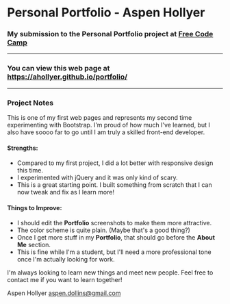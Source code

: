 # Personal Portfolio - Aspen Hollyer
### My submission to the Personal Portfolio project at [Free Code Camp](https://freecodecamp.com)
---
### You can view this web page at https://ahollyer.github.io/portfolio/
---

### Project Notes

This is one of my first web pages and represents my second time experimenting with Bootstrap. I'm proud of how much I've learned, but I also have soooo far to go until I am truly a skilled front-end developer.

#### Strengths:
* Compared to my first project, I did a lot better with responsive design this time.
* I experimented with jQuery and it was only kind of scary.
* This is a great starting point. I built something from scratch that I can now tweak and fix as I learn more!

#### Things to Improve:
* I should edit the **Portfolio** screenshots to make them more attractive.
* The color scheme is quite plain. (Maybe that's a good thing?)
* Once I get more stuff in my **Portfolio**, that should go before the **About Me** section.
* This is fine while I'm a student, but I'll need a more professional tone once I'm actually looking for work.

I'm always looking to learn new things and meet new people. Feel free to contact me if you want to learn together!

Aspen Hollyer
aspen.dollins@gmail.com
